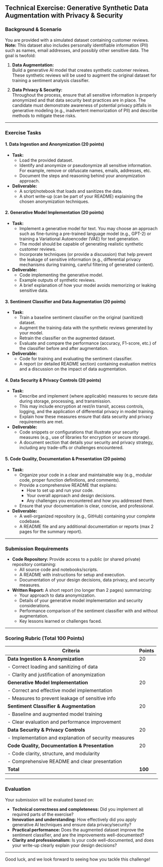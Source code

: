 ## **Technical Exercise: Generative Synthetic Data Augmentation with Privacy & Security**

### **Background & Scenario**

You are provided with a simulated dataset containing customer reviews. **Note:** This dataset also includes personally identifiable information (PII) such as names, email addresses, and possibly other sensitive data. The goal is twofold:

1. **Data Augmentation:**  
   Build a generative AI model that creates synthetic customer reviews. These synthetic reviews will be used to augment the original dataset for training a sentiment analysis classifier.

2. **Data Privacy & Security:**  
   Throughout the process, ensure that all sensitive information is properly anonymized and that data security best practices are in place. The candidate must demonstrate awareness of potential privacy pitfalls in generative modeling (e.g., inadvertent memorization of PII) and describe methods to mitigate these risks.

---

### **Exercise Tasks**

#### **1. Data Ingestion and Anonymization (20 points)**
- **Task:**  
  - Load the provided dataset.
  - Identify and anonymize or pseudonymize all sensitive information. For example, remove or obfuscate names, emails, addresses, etc.
  - Document the steps and reasoning behind your anonymization approach.
- **Deliverable:**  
  - A script/notebook that loads and sanitizes the data.
  - A short write-up (can be part of your README) explaining the chosen anonymization techniques.

#### **2. Generative Model Implementation (20 points)**
- **Task:**  
  - Implement a generative model for text. You may choose an approach such as fine-tuning a pre-trained language model (e.g., GPT-2) or training a Variational Autoencoder (VAE) for text generation.
  - The model should be capable of generating realistic synthetic customer reviews.
  - Incorporate techniques (or provide a discussion) that help prevent the leakage of sensitive information (e.g., differential privacy mechanisms during training, careful filtering of generated content).
- **Deliverable:**  
  - Code implementing the generative model.
  - Example outputs of synthetic reviews.
  - A brief explanation of how your model avoids memorizing or leaking sensitive data.

#### **3. Sentiment Classifier and Data Augmentation (20 points)**
- **Task:**  
  - Train a baseline sentiment classifier on the original (sanitized) dataset.
  - Augment the training data with the synthetic reviews generated by your model.
  - Retrain the classifier on the augmented dataset.
  - Evaluate and compare the performance (accuracy, F1-score, etc.) of the classifier before and after augmentation.
- **Deliverable:**  
  - Code for training and evaluating the sentiment classifier.
  - A report (or detailed README section) containing evaluation metrics and a discussion on the impact of data augmentation.

#### **4. Data Security & Privacy Controls (20 points)**
- **Task:**  
  - Describe and implement (where applicable) measures to secure data during storage, processing, and transmission.
  - This may include encryption at rest/in transit, access controls, logging, and the application of differential privacy in model training.
  - Explain how these measures ensure that data security and privacy requirements are met.
- **Deliverable:**  
  - Code snippets or configurations that illustrate your security measures (e.g., use of libraries for encryption or secure storage).
  - A document section that details your security and privacy strategy, including any trade-offs or challenges encountered.

#### **5. Code Quality, Documentation & Presentation (20 points)**
- **Task:**  
  - Organize your code in a clear and maintainable way (e.g., modular code, proper function definitions, and comments).
  - Provide a comprehensive README that explains:
    - How to set up and run your code.
    - Your overall approach and design decisions.
    - Any challenges you encountered and how you addressed them.
  - Ensure that your documentation is clear, concise, and professional.
- **Deliverable:**  
  - A well-organized repository (e.g., GitHub) containing your complete codebase.
  - A README file and any additional documentation or reports (max 2 pages for the summary report).

---

### **Submission Requirements**

- **Code Repository:** Provide access to a public (or shared private) repository containing:
  - All source code and notebooks/scripts.
  - A README with instructions for setup and execution.
  - Documentation of your design decisions, data privacy, and security measures.
- **Written Report:** A short report (no longer than 2 pages) summarizing:
  - Your approach to data anonymization.
  - Details of your generative model implementation and security considerations.
  - Performance comparison of the sentiment classifier with and without augmentation.
  - Key lessons learned or challenges faced.

---

### **Scoring Rubric (Total 100 Points)**

| **Criteria**                                     | **Points** |
|--------------------------------------------------|------------|
| **Data Ingestion & Anonymization**               | 20         |
| - Correct loading and sanitizing of data         |            |
| - Clarity and justification of anonymization     |            |
| **Generative Model Implementation**              | 20         |
| - Correct and effective model implementation     |            |
| - Measures to prevent leakage of sensitive info    |            |
| **Sentiment Classifier & Augmentation**          | 20         |
| - Baseline and augmented model training           |            |
| - Clear evaluation and performance improvement    |            |
| **Data Security & Privacy Controls**             | 20         |
| - Implementation and explanation of security measures |       |
| **Code Quality, Documentation & Presentation**   | 20         |
| - Code clarity, structure, and modularity         |            |
| - Comprehensive README and clear presentation     |            |
| **Total**                                        | **100**    |

---

### **Evaluation**

Your submission will be evaluated based on:
- **Technical correctness and completeness:** Did you implement all required parts of the exercise?
- **Innovation and understanding:** How effectively did you apply generative AI techniques and ensure data privacy/security?
- **Practical performance:** Does the augmented dataset improve the sentiment classifier, and are the improvements well-documented?
- **Clarity and professionalism:** Is your code well-documented, and does your write-up clearly explain your design decisions?

---

Good luck, and we look forward to seeing how you tackle this challenge!